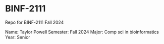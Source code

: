 # BINF-2111
Repo for BINF-2111 Fall 2024

Name: Taylor Powell
Semester: Fall 2024
Major: Comp sci in bioinformatics
Year: Senior

